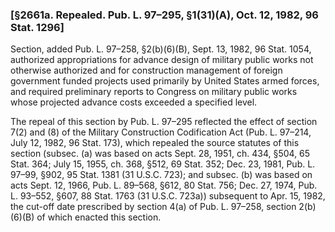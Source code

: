 ### [§2661a. Repealed. Pub. L. 97–295, §1(31)(A), Oct. 12, 1982, 96 Stat. 1296] ###

Section, added Pub. L. 97–258, §2(b)(6)(B), Sept. 13, 1982, 96 Stat. 1054, authorized appropriations for advance design of military public works not otherwise authorized and for construction management of foreign government funded projects used primarily by United States armed forces, and required preliminary reports to Congress on military public works whose projected advance costs exceeded a specified level.

The repeal of this section by Pub. L. 97–295 reflected the effect of section 7(2) and (8) of the Military Construction Codification Act (Pub. L. 97–214, July 12, 1982, 96 Stat. 173), which repealed the source statutes of this section (subsec. (a) was based on acts Sept. 28, 1951, ch. 434, §504, 65 Stat. 364; July 15, 1955, ch. 368, §512, 69 Stat. 352; Dec. 23, 1981, Pub. L. 97–99, §902, 95 Stat. 1381 (31 U.S.C. 723); and subsec. (b) was based on acts Sept. 12, 1966, Pub. L. 89–568, §612, 80 Stat. 756; Dec. 27, 1974, Pub. L. 93–552, §607, 88 Stat. 1763 (31 U.S.C. 723a)) subsequent to Apr. 15, 1982, the cut-off date prescribed by section 4(a) of Pub. L. 97–258, section 2(b)(6)(B) of which enacted this section.